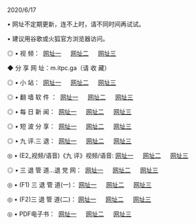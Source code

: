 <p>2020/6/17
<p>• 网址不定期更新，连不上时，请不同时间再试试。
<p>• 建议用谷歌或火狐官方浏览器访问。
<p>◎ • 视 频： 
<a href="http://hcp.csso.press/" target="_blank">网址一</a> 　 
<a href="http://hap.csso.press/" target="_blank">网址二</a> 　 
<a href="http://hbp.csso.press/b.html" target="_blank">网址三</a>
<p>◆ 分 享 网 址：m.itpc.ga（请 收 藏） </p>

<p>◎ • 小 站：  
<a href="http://hcp.csso.press/f.html" target="_blank">网址一</a> 　 
<a href="http://hap.csso.press/h.html" target="_blank">网址二</a> 　 
<a href="http://hbp.csso.press/k/" target="_blank">网址三</a></p>
<p>◎ • 翻 墙 软 件 ：  
<a href="http://hcp.csso.press/ff/" target="_blank">网址一</a> 　 
<a href="http://hap.csso.press/s/read/a1_nd.html" target="_blank">网址二</a> 　 
<a href="http://hbp.csso.press/ff/index.html" target="_blank">网址三</a></p>
<p>◎ • 每 日 新 闻：  
<a href="http://hcp.csso.press/day/" target="_blank">网址一</a> 　 
<a href="http://hap.csso.press/day/" target="_blank">网址二</a> 　 
<a href="http://hbp.csso.press/day/index.html" target="_blank">网址三</a></p>
<p>◎ • 短 波 分 享：  
<a href="http://hcp.csso.press/h/" target="_blank">网址一</a> 　 
<a href="http://hap.csso.press/h/" target="_blank">网址二</a> 　 
<a href="http://hbp.csso.press/h/index.html" target="_blank">网址三</a></p>
<p>◎ • 九 评.三 退：  
<a href="http://hcp.csso.press/t/" target="_blank">网址一</a> 　 
<a href="http://hap.csso.press/v2/index.html" target="_blank">网址二</a> 　 
<a href="http://hbp.csso.press/tt/index.html" target="_blank">网址三</a> 　</p>
<p>◎ • (E2_视频/语音)《九 评》视频/语音: 
<a href="http://hcp.csso.press/7738.html" target="_blank">网址一</a> 　 
<a href="http://hap.csso.press/7614.html" target="_blank">网址二</a> 　 
<a href="http://hbp.csso.press/7633.html" target="_blank">网址三</a></p>
<p>◎ • 三 退 管 道...退 党 网：  
<a href="http://hcp.csso.press/go/td1.html" target="_blank">网址一</a> 　 
<a href="http://hap.csso.press/go/td2.html" target="_blank">网址二</a> 　 
<a href="http://hbp.csso.press/go/td3.html" target="_blank">网址三</a></p>
<p>◎ • (F1) 三 退 管 道(一)： 
<a href="http://hcp.csso.press/dd/" target="_blank">网址一</a> 　 
<a href="http://hap.csso.press/s/read/a1_tdx.html" target="_blank">网址二</a> 　 
<a href="http://hbp.csso.press/dd/" target="_blank">网址三</a></p>
<p>◎ • (F2)三 退 管 道(二)： 
<a href="http://hbp.csso.press/d/" target="_blank">网址一</a> 　 
<a href="http://hcp.csso.press/d/index.html" target="_blank">网址二</a> 　 
<a href="http://hap.csso.press/d/" target="_blank">网址三</a></p>
<p>◎ • PDF电子书：  
<a href="http://hcp.csso.press/p/" target="_blank">网址一</a> 　 
<a href="http://hap.csso.press/p/index.html" target="_blank">网址二</a> 　 
<a href="http://hbp.csso.press/p/" target="_blank">网址三</a></p>
